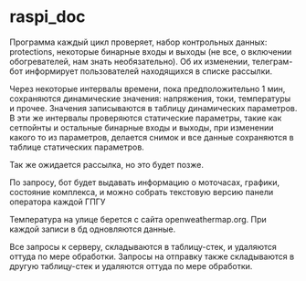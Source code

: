 # raspi_doc

Программа каждый цикл проверяет, набор контрольных данных: protections, некоторые бинарные входы и выходы (не все, о включении обогревателей, нам знать необязательно). Об их изменении, телеграм-бот информирует пользователей находящихся в списке рассылки.

Через некоторые интервалы времени, пока предположительно 1 мин, сохраняются динамические значения: напряжения, токи, температуры и прочее. Значения записываются в таблицу динамических параметров. В эти же интервалы проверяются статические параметры, такие как сетпойнты и остальные бинарные входы и выходы, при изменении какого то из параметров, делается снимок и все данные сохраняются в таблице статических параметров.

Так же ожидается рассылка, но это будет позже.

По запросу, бот будет выдавать информацию о моточасах, графики, состояние комплекса, и можно собрать текстовую версию панели оператора каждой ГПГУ

Температура на улице берется с сайта openweathermap.org. При каждой записи в бд одновляются данные.

Все запросы к серверу, складываются в таблицу-стек, и удаляются оттуда по мере обработки.
Запросы на отправку также складываются в другую таблицу-стек и удаляются оттуда по мере обработки.